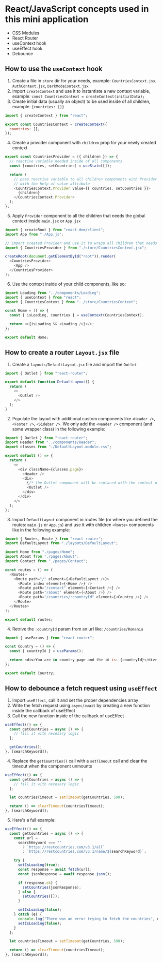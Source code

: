 # React/JavaScript concepts used in this mini application

- CSS Modules
- React Router
- useContext hook
- useEffect hook
- Debounce

## How to use the `useContext` hook

1. Create a file in `store` dir for your needs, example: `CountriesContext.jsx`, `AuthContext.jsx`, `DarkModeContext.jsx`
2. Import `createContext` and use it to instantiate a new context variable, example: `const CountriesContext = createContext(initialData);`
3. Create initial data (usually an object) to be used inside of all children, example: `{countries: []}`

```js
import { createContext } from "react";

export const CountriesContext = createContext({
  countries: [],
});
```

4. Create a provider component with `children` prop for your newly created context

```js
export const CountriesProvider = ({ children }) => {
  // reactive variable needed inside of all components
  const [countries, setCountries] = useState([]);

  return (
    // pass reactive variable to all children components with Provider component
    // with the help of value attribute
    <CountriesContext.Provider value={{ countries, setCountries }}>
      {children}
    </CountriesContext.Provider>
  );
};
```

5. Apply `Provider` component to all the children that needs the global context inside `main.jsx` or `App.jsx`

```js
import { createRoot } from "react-dom/client";
import App from "./App.js";

// import created Provider and use it to wrapp all children that needs the contenxt
import { CountriesProvider } from "./store/CountriesContext.jsx";

createRoot(document.getElementById("root")).render(
  <CountriesProvider>
    <App />
  </CountriesProvider>
);
```

6. Use the context inside of your child components, like so:

```js
import Loading from "../components/Loading";
import { useContext } from "react";
import { CountriesContext } from "../store/CountriesContext";

const Home = () => {
  const { isLoading, countries } = useContext(CountriesContext);

  return <>{isLoading && <Loading />}</>;
};

export default Home;
```

## How to create a router `Layout.jsx` file

1. Create a `layouts/DefaultLayout.jsx` file and import the `Outlet`

```js
import { Outlet } from "react-router";

export default function DefaultLayout() {
  return (
    <>
      <Outlet />
    </>
  );
}
```

2. Populate the layout with additional custom components like `<Header />`, `<Footer />`, `<Sidebar />`. We only add the `<Header />` component (and some wrapper class) in the following example:

```js
import { Outlet } from "react-router";
import Header from "../components/Header";
import classes from "./DefaultLayout.module.css";

export default () => {
  return (
    <>
      <div className={classes.page}>
        <Header />
        <div>
          {/* the Outlet component will be replaced with the content of children pages */}
          <Outlet />
        </div>
      </div>
    </>
  );
};
```

3. Import `DefaultLayout` component in routes file (or where you defined the routes: `main.js` or `App.js`) and use it with children `<Route>` components like in the following example:

```js
import { Routes, Route } from "react-router";
import DefaultLayout from "./layouts/DefaultLayout";

import Home from "./pages/Home";
import About from "./pages/About";
import Contact from "./pages/Contact";

const routes = () => (
  <Routes>
    <Route path="/" element={<DefaultLayout />}>
      <Route index element={<Home />} />
      <Route path="/contact" element={<Contact />} />
      <Route path="/about" element={<About />} />
      <Route path="/countries/:countryId" element={<Country />} />
    </Route>
  </Routes>
);

export default routes;
```

4. Retrive the `:countryId` param from an url like: `/countries/Romania`

```js
import { useParams } from "react-router";

const Country = () => {
  const { countryId } = useParams();

  return <div>You are in country page and the id is: {countryId}</div>;
};

export default Country;
```

## How to debounce a fetch request using `useEffect`

1. Import `useEffect`, call it and set the proper dependencies array
2. Write the fetch request using `async/await` by creating a new function inside the callback of useEffect
3. Call the new function inside of the callback of useEffect

```js
useEffect(() => {
  const getCountries = async () => {
    // fill it with necesary logic
  };

  getCountries();
}, [searchKeyword]);
```

4. Replace the `getCountries()` call with a `setTimeout` call and clear the timeout when the component unmounts

```js
useEffect(() => {
  const getCountries = async () => {
    // fill it with necesary logic
  };

  let countriesTimeout = setTimeout(getCountries, 500);

  return () => clearTimeout(countriesTimeout);
}, [searchKeyword]);
```

5. Here's a full example:

```js
useEffect(() => {
  const getCountries = async () => {
    const url =
      searchKeyword === ""
        ? `https://restcountries.com/v3.1/all`
        : `https://restcountries.com/v3.1/name/${searchKeyword}`;

    try {
      setIsLoading(true);
      const response = await fetch(url);
      const jsonResponse = await response.json();

      if (response.ok) {
        setCountries(jsonResponse);
      } else {
        setCountries([]);
      }

      setIsLoading(false);
    } catch (e) {
      console.log("There was an error trying to fetch the countries", e);
      setIsLoading(false);
    }
  };

  let countriesTimeout = setTimeout(getCountries, 500);

  return () => clearTimeout(countriesTimeout);
}, [searchKeyword]);
```
